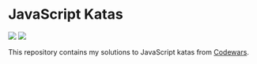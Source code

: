 # JavaScript Katas
[![](https://www.codewars.com/users/tbsklg/badges/micro)](https://www.codewars.com/users/tbsklg)
![](https://github.com/tbsklg/javascript-katas/.github/workflows/node.yml/badge.svg)


This repository contains my solutions to JavaScript katas from [Codewars](https://www.codewars.com).

